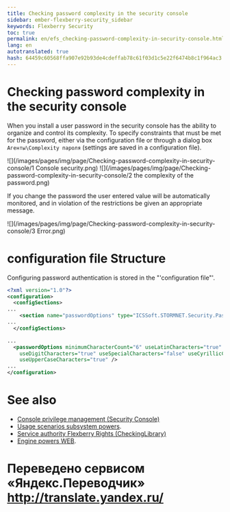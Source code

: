 ```yaml
--- 
title: Checking password complexity in the security console 
sidebar: ember-flexberry-security_sidebar 
keywords: Flexberry Security 
toc: true 
permalink: en/efs_checking-password-complexity-in-security-console.html 
lang: en 
autotranslated: true 
hash: 64459c60568ffa907e92b93de4cdeffab78c61f03d1c5e22f6474b8c1f964ac3 
--- 
```


# Checking password complexity in the security console 
When you install a user password in the security console has the ability to organize and control its complexity. To specify constraints that must be met for the password, either via the configuration file or through a dialog box `Агенты\Complexity пароля` (settings are saved in a configuration file). 

![](/images/pages/img/page/Checking-password-complexity-in-security-console/1 Console security.png) 
![](/images/pages/img/page/Checking-password-complexity-in-security-console/2 the complexity of the password.png) 

If you change the password the user entered value will be automatically monitored, and in violation of the restrictions be given an appropriate message. 

![](/images/pages/img/page/Checking-password-complexity-in-security-console/3 Error.png) 


# configuration file Structure 

Configuring password authentication is stored in the "'configuration file"'. 
```xml
<?xml version="1.0"?>
<configuration>
  <configSections>
...
    <section name="passwordOptions" type="ICSSoft.STORMNET.Security.PasswordOptions.PasswordOptions, Security(Forms), Version=1.0.0.1, Culture=neutral, PublicKeyToken=110e1aa82d692161" />
...
  </configSections>

...
  <passwordOptions minimumCharacterCount="6" useLatinCharacters="true"
    useDigitCharacters="true" useSpecialCharacters="false" useCyrillicCharacters="false"
    useUpperCaseCharacters="true" />
...
</configuration>
``` 

# See also 

* [Console privilege management (Security Console)](efs_security-console.html) 
* [Usage scenarios subsystem powers](efs_rights-scenarios.html). 
* [Service authority Flexberry Rights (CheckingLibrary)](efs_security-legacy-services.html) 
* [Engine powers WEB](fa_right-manager.html). 



 # Переведено сервисом «Яндекс.Переводчик» http://translate.yandex.ru/